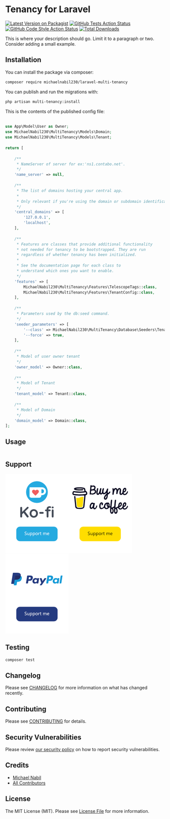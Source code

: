 # Tenancy for Laravel

[![Latest Version on Packagist](https://img.shields.io/packagist/v/michaelnabil230/laravel-multi-tenancy.svg?style=flat-square)](https://packagist.org/packages/michaelnabil230/laravel-multi-tenancy)
[![GitHub Tests Action Status](https://img.shields.io/github/workflow/status/michaelnabil230/laravel-multi-tenancy/run-tests?label=tests)](https://github.com/michaelnabil230/laravel-multi-tenancy/actions?query=workflow%3Arun-tests+branch%3Amain)
[![GitHub Code Style Action Status](https://img.shields.io/github/workflow/status/michaelnabil230/laravel-multi-tenancy/Fix%20PHP%20code%20style%20issues?label=code%20style)](https://github.com/michaelnabil230/laravel-multi-tenancy/actions?query=workflow%3A"Fix+PHP+code+style+issues"+branch%3Amain)
[![Total Downloads](https://img.shields.io/packagist/dt/michaelnabil230/laravel-multi-tenancy.svg?style=flat-square)](https://packagist.org/packages/michaelnabil230/laravel-multi-tenancy)

This is where your description should go. Limit it to a paragraph or two. Consider adding a small example.

## Installation

You can install the package via composer:

```bash
composer require michaelnabil230/laravel-multi-tenancy
```

You can publish and run the migrations with:

```bash
php artisan multi-tenancy:install
```

This is the contents of the published config file:

```php

use App\Model\User as Owner;
use MichaelNabil230\MultiTenancy\Models\Domain;
use MichaelNabil230\MultiTenancy\Models\Tenant;

return [

    /**
     * NameServer of server for ex:'ns1.contabo.net'.
     */
    'name_server' => null,

    /**
     * The list of domains hosting your central app.
     *
     * Only relevant if you're using the domain or subdomain identification middleware.
     */
    'central_domains' => [
        '127.0.0.1',
        'localhost',
    ],

    /**
     * Features are classes that provide additional functionality
     * not needed for tenancy to be bootstrapped. They are run
     * regardless of whether tenancy has been initialized.
     *
     * See the documentation page for each class to
     * understand which ones you want to enable.
     */
    'features' => [
        MichaelNabil230\MultiTenancy\Features\TelescopeTags::class,
        MichaelNabil230\MultiTenancy\Features\TenantConfig::class,
    ],

    /**
     * Parameters used by the db:seed command.
     */
    'seeder_parameters' => [
        '--class' => MichaelNabil230\MultiTenancy\Database\Seeders\TenantDatabaseSeeder::class,
        '--force' => true,
    ],

    /**
     * Model of user owner tenant
     */
    'owner_model' => Owner::class,

    /**
     * Model of Tenant
     */
    'tenant_model' => Tenant::class,

    /**
     * Model of Domain
     */
    'domain_model' => Domain::class,
];
```

## Usage

```php

```

## Support

[![](.assets/ko-fi.png)](https://ko-fi.com/michaelnabil230)[![](.assets/buymeacoffee.png)](https://www.buymeacoffee.com/michaelnabil230)[![](.assets/paypal.png)](https://www.paypal.com/paypalme/MichaelNabil23)

## Testing

```bash
composer test
```

## Changelog

Please see [CHANGELOG](CHANGELOG.md) for more information on what has changed recently.

## Contributing

Please see [CONTRIBUTING](CONTRIBUTING.md) for details.

## Security Vulnerabilities

Please review [our security policy](../../security/policy) on how to report security vulnerabilities.

## Credits

- [Michael Nabil](https://github.com/MichaelNabil230)
- [All Contributors](../../contributors)

## License

The MIT License (MIT). Please see [License File](LICENSE.md) for more information.
